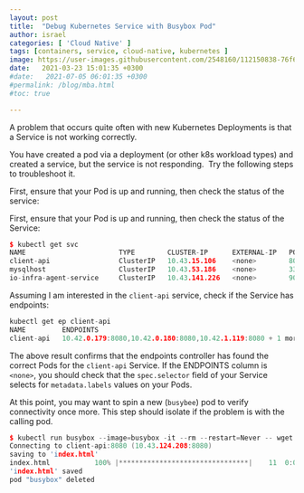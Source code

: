 ```yaml
---
layout: post
title:  "Debug Kubernetes Service with Busybox Pod"
author: israel
categories: [ 'Cloud Native' ]
tags: [containers, service, cloud-native, kubernetes ]
image: https://user-images.githubusercontent.com/2548160/112150838-76f69380-8bd8-11eb-84dd-107505c31b74.jpg
date:   2021-03-23 15:01:35 +0300
#date:   2021-07-05 06:01:35 +0300
#permalink: /blog/mba.html
#toc: true

---
```


A problem that occurs quite often with new Kubernetes Deployments is that a Service is not working correctly.

You have created a pod via a deployment (or other k8s workload types) and created a service, but the service is not responding. 
Try the following steps to troubleshoot it. 

First, ensure that your Pod is up and running, then check the status of the service:

First, ensure that your Pod is up and running, then check the status of the Service: 

```cpp
$ kubectl get svc 
NAME                       TYPE        CLUSTER-IP      EXTERNAL-IP   PORT(S)    AGE
client-api                 ClusterIP   10.43.15.106    <none>        8080/TCP   4h13m
mysqlhost                  ClusterIP   10.43.53.186    <none>        3306/TCP   4h13m
io-infra-agent-service     ClusterIP   10.43.141.226   <none>        9090/TCP   35m
```

Assuming I am interested in the `client-api` service, check if the Service has endpoints: 

```cpp
kubectl get ep client-api 
NAME         ENDPOINTS                                                        AGE
client-api   10.42.0.179:8080,10.42.0.180:8080,10.42.1.119:8080 + 1 more...   4h18m
```

The above result confirms that the endpoints controller has found the correct Pods for the `client-api` Service. If the ENDPOINTS column is `<none>`, you should check that the `spec.selector` field of your Service selects for `metadata.labels` values on your Pods.

At this point, you may want to spin a new (`busybee`) pod to verify connectivity once more. This step should isolate if the problem is with the calling pod. 

```cpp
$ kubectl run busybox --image=busybox -it --rm --restart=Never -- wget client-api:8080
Connecting to client-api:8080 (10.43.124.208:8080)
saving to 'index.html'
index.html           100% |********************************|    11  0:00:00 ETA
'index.html' saved
pod "busybox" deleted

```
